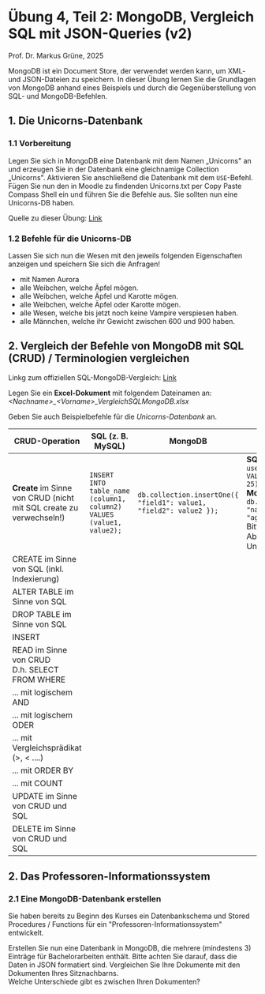 # Übung 4, Teil 2: MongoDB, Vergleich SQL mit JSON-Queries (v2)

Prof. Dr. Markus Grüne, 2025  

MongoDB ist ein Document Store, der verwendet werden kann, um XML- und JSON-Dateien zu speichern. In dieser Übung lernen Sie die Grundlagen von
MongoDB anhand eines Beispiels und durch die Gegenüberstellung von SQL- und MongoDB-Befehlen.

## 1. Die Unicorns-Datenbank

### 1.1 Vorbereitung

Legen Sie sich in MongoDB eine Datenbank mit dem Namen „Unicorns" an und erzeugen Sie in der Datenbank eine gleichnamige Collection „Unicorns".
Aktivieren Sie anschließend die Datenbank mit dem `USE`-Befehl.
Fügen Sie nun den in Moodle zu findenden Unicorns.txt per Copy Paste Compass Shell ein und führen Sie die Befehle aus. Sie sollten nun eine Unicorns-DB haben.  

Quelle zu dieser Übung: [Link](https://github.com/karlseguin/the-little-mongodb-book/blob/master/en/mongodb.markdown)

### 1.2 Befehle für die Unicorns-DB  

Lassen Sie sich nun die Wesen mit den jeweils folgenden Eigenschaften
anzeigen und speichern Sie sich die Anfragen!

- mit Namen Aurora
- alle Weibchen, welche Äpfel mögen.
- alle Weibchen, welche Äpfel und Karotte mögen.
- alle Weibchen, welche Äpfel oder Karotte mögen.
- alle Wesen, welche bis jetzt noch keine Vampire verspiesen haben.
- alle Männchen, welche ihr Gewicht zwischen 600 und 900 haben.

## 2. Vergleich der Befehle von MongoDB mit SQL (CRUD) / Terminologien vergleichen

Linkg zum offiziellen SQL-MongoDB-Vergleich: [Link](https://www.mongodb.com/docs/manual/reference/sql-comparison/)

Legen Sie ein **Excel-Dokument** mit folgendem Dateinamen an:  
_\<Nachname\>\_\<Vorname\>\_VergleichSQLMongoDB.xlsx_  

Geben Sie auch Beispielbefehle für die _Unicorns-Datenbank_ an.

| **CRUD-Operation** | **SQL (z. B. MySQL)** | **MongoDB** | **Beispiele**               |
|---------------|-----------------------|---------------------|----------------------------------|
| **Create** im Sinne von CRUD   (nicht mit SQL create zu verwechseln!) | `INSERT INTO table_name (column1, column2) VALUES (value1, value2);`                 | `db.collection.insertOne({ "field1": value1, "field2": value2 });`          | **SQL**: `INSERT INTO users (name, age) VALUES ('Alice', 25);`<br>  **MongoDB**: `db.users.insertOne({ "name": "Alice", "age": 25 });` <br> Bitte mit treffenden Abfragen gegen die Unicorns ersetzen! |
| CREATE im Sinne von SQL (inkl. Indexierung) |  |   | |  
| ALTER TABLE im Sinne von SQL | | | |  
| DROP TABLE im Sinne von SQL | | | |  
| INSERT | | | |  
| READ im Sinne von CRUD <br> D.h. SELECT FROM WHERE | | | |  
|   ... mit logischem AND | | | |  
|   ... mit logischem ODER | | | |  
|   ... mit Vergleichsprädikat (\>, \< ....) | | | |  
|  ... mit ORDER BY | | | |  
|  ...  mit COUNT | | | |  
| UPDATE im Sinne von CRUD und SQL | | | |  
| DELETE im Sinne von CRUD und SQL | | | |  

## 2. Das Professoren-Informationssystem  

### 2.1 Eine MongoDB-Datenbank erstellen  

Sie haben bereits zu Beginn des Kurses ein Datenbankschema und Stored Procedures / Functions für ein "Professoren-Informationssystem" entwickelt.  

Erstellen Sie nun eine Datenbank in MongoDB, die mehrere (mindestens 3) Einträge für Bachelorarbeiten enthält. Bitte achten Sie darauf, dass die Daten in JSON formatiert sind. Vergleichen Sie Ihre Dokumente mit den Dokumenten Ihres Sitznachbarns.  
Welche Unterschiede gibt es zwischen Ihren Dokumenten?  
